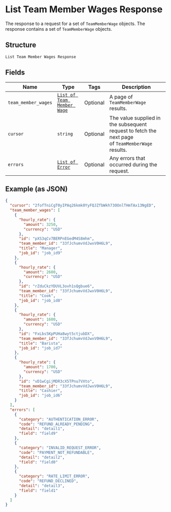 
# List Team Member Wages Response

The response to a request for a set of `TeamMemberWage` objects. The response contains
a set of `TeamMemberWage` objects.

## Structure

`List Team Member Wages Response`

## Fields

| Name | Type | Tags | Description |
|  --- | --- | --- | --- |
| `team_member_wages` | [`List of Team Member Wage`](../../doc/models/team-member-wage.md) | Optional | A page of `TeamMemberWage` results. |
| `cursor` | `string` | Optional | The value supplied in the subsequent request to fetch the next page<br>of `TeamMemberWage` results. |
| `errors` | [`List of Error`](../../doc/models/error.md) | Optional | Any errors that occurred during the request. |

## Example (as JSON)

```json
{
  "cursor": "2fofTniCgT0yIPAq26kmk0YyFQJZfbWkh73OOnlTHmTAx13NgED",
  "team_member_wages": [
    {
      "hourly_rate": {
        "amount": 3250,
        "currency": "USD"
      },
      "id": "pXS3qCv7BERPnEGedM4S8mhm",
      "team_member_id": "33fJchumvVdJwxV0H6L9",
      "title": "Manager",
      "job_id": "job_id9"
    },
    {
      "hourly_rate": {
        "amount": 2600,
        "currency": "USD"
      },
      "id": "rZduCkzYDUVL3ovh1sQgbue6",
      "team_member_id": "33fJchumvVdJwxV0H6L9",
      "title": "Cook",
      "job_id": "job_id8"
    },
    {
      "hourly_rate": {
        "amount": 1600,
        "currency": "USD"
      },
      "id": "FxLbs5KpPUHa8wyt5ctjubDX",
      "team_member_id": "33fJchumvVdJwxV0H6L9",
      "title": "Barista",
      "job_id": "job_id7"
    },
    {
      "hourly_rate": {
        "amount": 1700,
        "currency": "USD"
      },
      "id": "vD1wCgijMDR3cX5TPnu7VXto",
      "team_member_id": "33fJchumvVdJwxV0H6L9",
      "title": "Cashier",
      "job_id": "job_id6"
    }
  ],
  "errors": [
    {
      "category": "AUTHENTICATION_ERROR",
      "code": "REFUND_ALREADY_PENDING",
      "detail": "detail1",
      "field": "field9"
    },
    {
      "category": "INVALID_REQUEST_ERROR",
      "code": "PAYMENT_NOT_REFUNDABLE",
      "detail": "detail2",
      "field": "field0"
    },
    {
      "category": "RATE_LIMIT_ERROR",
      "code": "REFUND_DECLINED",
      "detail": "detail3",
      "field": "field1"
    }
  ]
}
```

